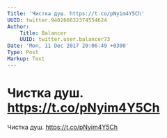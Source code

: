 ```yaml
---
Title: 'Чистка душ. https://t.co/pNyim4Y5Ch'
UUID: twitter.940266632374554624
Author:
    Title: Balancer
    UUID: twitter.user.balancer73
Date: 'Mon, 11 Dec 2017 20:06:49 +0300'
Type: Post
Markup: Text
---
```


# Чистка душ. https://t.co/pNyim4Y5Ch

Чистка душ. https://t.co/pNyim4Y5Ch